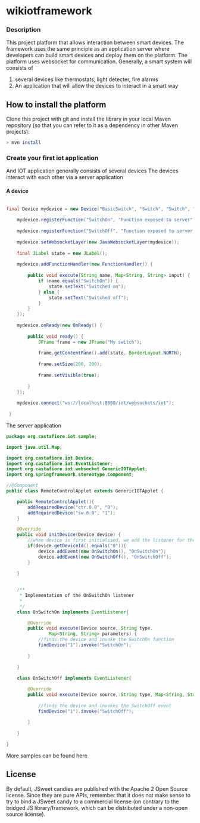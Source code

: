# wikiotframework

### Description 
This project platform that allows interaction between smart devices.
The framework uses the same principle as an application server where developers can build smart devices and deploy them on the platform.
The platform uses websocket for communication.
Generally, a smart system will consists of
1. several devices like thermostats, light detecter, fire alarms
2. An application that will allow the devices to interact in a smart way


## How to install the platform

Clone this project with git and install the library in your local Maven repository (so that you can refer to it as a dependency in other Maven projects):

```bash
> mvn install
```


### Create your first iot application
And IOT application generally consists of several devices
The devices interact with each other via a server application
#### A device
```java

final Device mydevice = new Device("BasicSwitch", "Switch", "Switch", "switch.png");
  
  	mydevice.registerFunction("SwitchOn", "Function exposed to server");
  
  	mydevice.registerFunction("SwitchOff", "Function exposed to server for switching off the device");
  
  	mydevice.setWebsocketLayer(new JavaWebsocketLayer(mydevice));
  
  	final JLabel state = new JLabel();
  
  	mydevice.addFunctionHandler(new FunctionHandler() {
  
  		public void execute(String name, Map<String, String> input) {
  			if (name.equals("SwitchOn")) {
  				state.setText("Switched on");
  			} else {
  				state.setText("Switched off");
  			}
  		}
  	});
  
  	mydevice.onReady(new OnReady() {
  
  		public void ready() {
  			JFrame frame = new JFrame("My switch");
  
  			frame.getContentPane().add(state, BorderLayout.NORTH);
  
 			frame.setSize(200, 200);
  
  			frame.setVisible(true);
 
 		}
  	});
  
  	mydevice.connect("ws://localhost:8080/iot/websockets/iot");
  
 }

```
The server application
```java
package org.castafiore.iot.sample;

import java.util.Map;

import org.castafiore.iot.Device;
import org.castafiore.iot.EventListener;
import org.castafiore.iot.websocket.GenericIOTApplet;
import org.springframework.stereotype.Component;

//@Component
public class RemoteControlApplet extends GenericIOTApplet {

	public RemoteControlApplet(){
		addRequiredDevice("ctr.0.0", "0");
		addRequiredDevice("sw.0.0", "1");		
	}

	@Override
	public void initDevice(Device device) {
		//when device is first initialised, we add the listener for the 2 events on the remote control
		if(device.getDeviceId().equals("0")){
			device.addEvent(new OnSwitchOn(), "OnSwitchOn");
			device.addEvent(new OnSwitchOff(), "OnSwitchOff");
		}
		
	}

	
	/**
	 * Implementation of the OnSwitchOn listener
	 *
	 */
	class OnSwitchOn implements EventListener{

		@Override
		public void execute(Device source, String type,
				Map<String, String> parameters) {
			//finds the device and invoke the SwitchOn function
			findDevice("1").invoke("SwitchOn");
			
		}
		
	}
	
	class OnSwitchOff implements EventListener{

		@Override
		public void execute(Device source, String type,	Map<String, String> parameters) {
			
			//finds the device and invokes the SwitchOff event
			findDevice("1").invoke("SwitchOff");
			
		}
		
	}

}
```

More samples can be found here 


## License

By default, JSweet candies are published with the Apache 2 Open Source license. Since they are pure APIs, remember that it does not make sense to try to bind a JSweet candy to a commercial license (on contrary to the bridged JS library/framework, which can be distributed under a non-open source license).  
